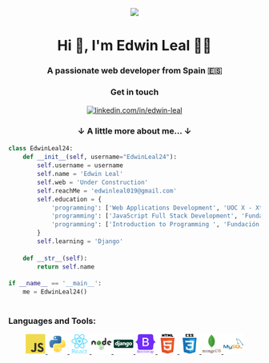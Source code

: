 <p align="center">
  <img src="https://user-images.githubusercontent.com/63254824/107256822-4698d280-6a3a-11eb-93fb-35b1819b64a8.png" />
</p>

<h1 align="center">Hi 👋, I'm Edwin Leal 🧑‍💻</h1>
<h3 align="center">A passionate web developer from Spain 🇪🇸</h3>

<h3 align="center">Get in touch</h3>

<p align="center">
  <a href="https://linkedin.com/in/linkedin.com/in/edwin-leal" target="blank"><img align="center" src="https://cdn.jsdelivr.net/npm/simple-icons@3.0.1/icons/linkedin.svg" alt="linkedin.com/in/edwin-leal" height="30" width="40" /></a>
</p>

<h3 align="center">↓ A little more about me... ↓</h3>

```python
class EdwinLeal24:
    def __init__(self, username="EdwinLeal24"):
        self.username = username
        self.name = 'Edwin Leal'
        self.web = 'Under Construction'
        self.reachMe = 'edwinleal019@gmail.com'
        self.education = {
            'programming': ['Web Applications Development', 'UOC X - Xtended Studies'],
            'programming': ['JavaScript Full Stack Development', 'Fundación Esplai - Barcelona'],
            'programming': ['Introduction to Programming ', 'Fundación Esplai - Barcelona']
        }
        self.learning = 'Django'

    def __str__(self):
        return self.name

if __name__ == '__main__':
    me = EdwinLeal24()
    
```
<h3 align="left">Languages and Tools:</h3>
<p align="center">
  <a href="https://developer.mozilla.org/en-US/docs/Web/JavaScript" target="_blank"> <img src="https://raw.githubusercontent.com/devicons/devicon/master/icons/javascript/javascript-original.svg" alt="javascript" width="40" height="40"/> </a>
  <a href="https://www.python.org" target="_blank"> <img src="https://raw.githubusercontent.com/devicons/devicon/master/icons/python/python-original.svg" alt="python" width="40" height="40"/> </a>
  <a href="https://reactjs.org/" target="_blank"> <img src="https://raw.githubusercontent.com/devicons/devicon/master/icons/react/react-original-wordmark.svg" alt="react" width="40" height="40"/> </a>
  <a href="https://nodejs.org" target="_blank"> <img src="https://raw.githubusercontent.com/devicons/devicon/master/icons/nodejs/nodejs-original-wordmark.svg" alt="nodejs" width="40" height="40"/> </a>
  <a href="https://www.djangoproject.com/" target="_blank"> <img src="https://raw.githubusercontent.com/devicons/devicon/master/icons/django/django-original.svg" alt="django" width="40" height="40"/> </a>
  <a href="https://getbootstrap.com" target="_blank"> <img src="https://raw.githubusercontent.com/devicons/devicon/master/icons/bootstrap/bootstrap-plain-wordmark.svg" alt="bootstrap" width="40" height="40"/> </a>
  <a href="https://www.w3.org/html/" target="_blank"> <img src="https://raw.githubusercontent.com/devicons/devicon/master/icons/html5/html5-original-wordmark.svg" alt="html5" width="40" height="40"/> </a>
  <a href="https://www.w3schools.com/css/" target="_blank"> <img src="https://raw.githubusercontent.com/devicons/devicon/master/icons/css3/css3-original-wordmark.svg" alt="css3" width="40" height="40"/> </a>
  <a href="https://www.mongodb.com/" target="_blank"> <img src="https://raw.githubusercontent.com/devicons/devicon/master/icons/mongodb/mongodb-original-wordmark.svg" alt="mongodb" width="40" height="40"/> </a> 
  <a href="https://www.mysql.com/" target="_blank"> <img src="https://raw.githubusercontent.com/devicons/devicon/master/icons/mysql/mysql-original-wordmark.svg" alt="mysql" width="40" height="40"/> </a>
</p>
